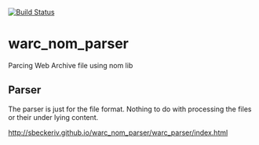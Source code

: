 [![Build
Status](https://travis-ci.org/sbeckeriv/warc_nom_parser.svg?branch=master)](https://travis-ci.org/sbeckeriv/warc_nom_parser)

# warc_nom_parser
Parcing Web Archive file using nom lib

## Parser
The parser is just for the file format. Nothing to do with processing
the files or their under lying content.

http://sbeckeriv.github.io/warc_nom_parser/warc_parser/index.html

